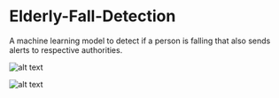 # Elderly-Fall-Detection
A machine learning model to detect if a person is falling
that also sends alerts to respective
authorities.

![alt text](https://i.ibb.co/JxNhVrm/fall.gif) 



![alt text](https://i.ibb.co/d577Bkw/fall2.gif)
